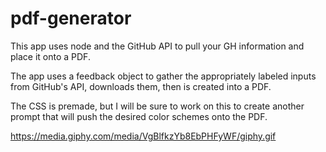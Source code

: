 # pdf-generator
This app uses node and the GitHub API to pull your GH information and place it onto a PDF.

The app uses a feedback object to gather the appropriately labeled inputs from GitHub's API, downloads them, then is created into a PDF.

The CSS is premade, but I will be sure to work on this to create another prompt that will push the desired color schemes onto the PDF.

https://media.giphy.com/media/VgBlfkzYb8EbPHFyWF/giphy.gif